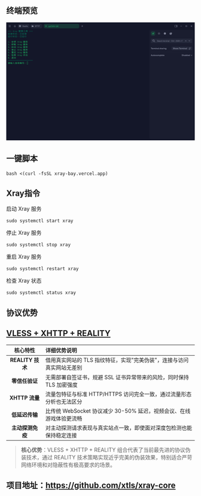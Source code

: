 ## 终端预览

![preview](image.png)

## 一键脚本
```
bash <(curl -fsSL xray-bay.vercel.app)
```

## Xray指令
启动 Xray 服务
```
sudo systemctl start xray
```
停止 Xray 服务
```
sudo systemctl stop xray
```
重启 Xray 服务
```
sudo systemctl restart xray
```
检查 Xray 状态
```
sudo systemctl status xray
```

## 协议优势

## [VLESS + XHTTP + REALITY](https://github.com/XTLS/Xray-core/discussions/4113) 

| 核心特性 | 详细优势说明 |
|:-------:|:------------|
|  **REALITY 技术** | 借用真实网站的 TLS 指纹特征，实现"完美伪装"，连接与访问真实网站无差别 |
|  **零信任验证** | 无需部署自签证书，规避 SSL 证书异常带来的风险，同时保持 TLS 加密强度 |
|  **XHTTP 流量** | 流量包特征与标准 HTTP/HTTPS 访问完全一致，通过流量形态分析也无法区分 |
|  **低延迟传输** | 比传统 WebSocket 协议减少 30-50% 延迟，视频会议、在线游戏体验更流畅 |
|  **主动探测免疫** | 对主动探测请求表现与真实站点一致，即使面对深度包检测也能保持稳定连接 |

> **核心优势**：VLESS + XHTTP + REALITY 组合代表了当前最先进的协议伪装技术，通过 REALITY 技术策略实现近乎完美的伪装效果，特别适合严苛网络环境和对隐蔽性有极高要求的场景。



## 项目地址：https://github.com/xtls/xray-core


